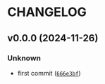 # CHANGELOG



## v0.0.0 (2024-11-26)

### Unknown

* first commit ([`666e3bf`](https://github.com/MicaelJarniac/tool-inventory/commit/666e3bf9076c498e31f02b8360390e5e69f29acf))
